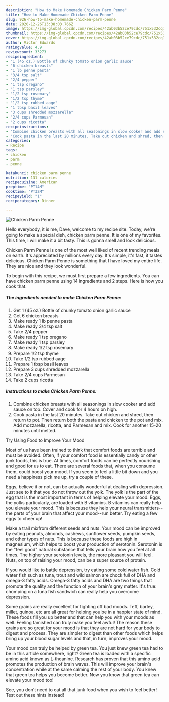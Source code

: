 ```yaml
---
description: "How to Make Homemade Chicken Parm Penne"
title: "How to Make Homemade Chicken Parm Penne"
slug: 926-how-to-make-homemade-chicken-parm-penne
date: 2020-12-26T13:38:03.766Z
image: https://img-global.cpcdn.com/recipes/42ab03b52ce79cdc/751x532cq70/chicken-parm-penne-recipe-main-photo.jpg
thumbnail: https://img-global.cpcdn.com/recipes/42ab03b52ce79cdc/751x532cq70/chicken-parm-penne-recipe-main-photo.jpg
cover: https://img-global.cpcdn.com/recipes/42ab03b52ce79cdc/751x532cq70/chicken-parm-penne-recipe-main-photo.jpg
author: Victor Edwards
ratingvalue: 4.9
reviewcount: 33273
recipeingredient:
- "1 (45 oz.) Bottle of chunky tomato onion garlic sauce"
- "6 chicken breasts"
- "1 lb penne pasta"
- "3/4 tsp salt"
- "2/4 pepper"
- "1 tsp oregano"
- "1 tsp parsley"
- "1/2 tsp rosemary"
- "1/2 tsp thyme"
- "1/2 tsp rubbed aage"
- "1 tbsp basil leaves"
- "3 cups shredded mozzarella"
- "2/4 cups Parmesan"
- "2 cups ricotta"
recipeinstructions:
- "Combine chicken breasts with all seasonings in slow cooker and add sauce on top. Cover and cook for 4 hours on high."
- "Cook pasta in the last 20 minutes. Take out chicken and shred, then return to pot. Then return both the pasta and chicken to the pot and mix. Add mozzarella, ricotta, and Parmesan and mix. Cook for another 15-20 minutes until melted."
categories:
- Recipe
tags:
- chicken
- parm
- penne

katakunci: chicken parm penne 
nutrition: 131 calories
recipecuisine: American
preptime: "PT14M"
cooktime: "PT32M"
recipeyield: "1"
recipecategory: Dinner

---
```



![Chicken Parm Penne](https://img-global.cpcdn.com/recipes/42ab03b52ce79cdc/751x532cq70/chicken-parm-penne-recipe-main-photo.jpg)

Hello everybody, it is me, Dave, welcome to my recipe site. Today, we're going to make a special dish, chicken parm penne. It is one of my favorites. This time, I will make it a bit tasty. This is gonna smell and look delicious.

Chicken Parm Penne is one of the most well liked of recent trending meals on earth. It's appreciated by millions every day. It's simple, it's fast, it tastes delicious. Chicken Parm Penne is something that I have loved my entire life. They are nice and they look wonderful.




To begin with this recipe, we must first prepare a few ingredients. You can have chicken parm penne using 14 ingredients and 2 steps. Here is how you cook that.

<!--inarticleads1-->

##### The ingredients needed to make Chicken Parm Penne:

1. Get 1 (45 oz.) Bottle of chunky tomato onion garlic sauce
1. Get 6 chicken breasts
1. Make ready 1 lb penne pasta
1. Make ready 3/4 tsp salt
1. Take 2/4 pepper
1. Make ready 1 tsp oregano
1. Make ready 1 tsp parsley
1. Make ready 1/2 tsp rosemary
1. Prepare 1/2 tsp thyme
1. Take 1/2 tsp rubbed aage
1. Prepare 1 tbsp basil leaves
1. Prepare 3 cups shredded mozzarella
1. Take 2/4 cups Parmesan
1. Take 2 cups ricotta




<!--inarticleads2-->

##### Instructions to make Chicken Parm Penne:

1. Combine chicken breasts with all seasonings in slow cooker and add sauce on top. Cover and cook for 4 hours on high.
1. Cook pasta in the last 20 minutes. Take out chicken and shred, then return to pot. Then return both the pasta and chicken to the pot and mix. Add mozzarella, ricotta, and Parmesan and mix. Cook for another 15-20 minutes until melted.




Try Using Food to Improve Your Mood


Most of us have been trained to think that comfort foods are terrible and must be avoided. Often, if your comfort food is essentially candy or other junk foods, this is true. At times, comfort foods can be perfectly nourishing and good for us to eat. There are several foods that, when you consume them, could boost your mood. If you seem to feel a little bit down and you need a happiness pick me up, try a couple of these.

Eggs, believe it or not, can be actually wonderful at dealing with depression. Just see to it that you do not throw out the yolk. The yolk is the part of the egg that is the most important in terms of helping elevate your mood. Eggs, the yolks particularly, are loaded with B vitamins. B vitamins can really help you elevate your mood. This is because they help your neural transmitters--the parts of your brain that affect your mood--run better. Try eating a few eggs to cheer up!

Make a trail mixfrom different seeds and nuts. Your mood can be improved by eating peanuts, almonds, cashews, sunflower seeds, pumpkin seeds, and other types of nuts. This is because these foods are high in magnesium, which helps to boost your production of serotonin. Serotonin is the "feel good" natural substance that tells your brain how you feel at all times. The higher your serotonin levels, the more pleasant you will feel. Nuts, on top of raising your mood, can be a super source of protein.

If you would like to battle depression, try eating some cold water fish. Cold water fish such as tuna, trout and wild salmon are chock full of DHA and omega-3 fatty acids. Omega-3 fatty acids and DHA are two things that promote the quality and the function of your brain's grey matter. It's true: chomping on a tuna fish sandwich can really help you overcome depression. 

Some grains are really excellent for fighting off bad moods. Teff, barley, millet, quinoa, etc are all great for helping you be in a happier state of mind. These foods fill you up better and that can help you with your moods as well. Feeling famished can truly make you feel awful! The reason these grains are so great for your mood is that they are not hard for your body to digest and process. They are simpler to digest than other foods which helps bring up your blood sugar levels and that, in turn, improves your mood.

Your mood can truly be helped by green tea. You just knew green tea had to be in this article somewhere, right? Green tea is loaded with a specific amino acid known as L-theanine. Research has proven that this amino acid promotes the production of brain waves. This will improve your brain's concentration while at the same calming the rest of your body. You knew that green tea helps you become better. Now you know that green tea can elevate your mood too!

See, you don't need to eat all that junk food when you wish to feel better! Test out  these hints  instead!

